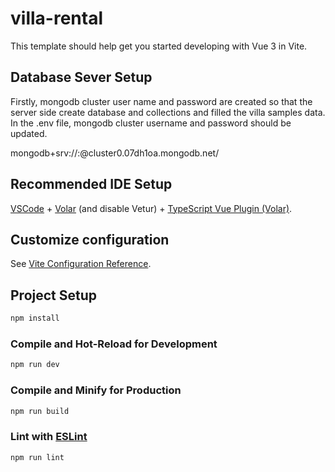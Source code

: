 # villa-rental

This template should help get you started developing with Vue 3 in Vite.

## Database Sever Setup

Firstly, mongodb cluster user name and password are created so that 
the server side create database and collections and filled the villa 
samples data. In the .env file, mongodb cluster username and password
should be updated.

mongodb+srv://<username>:<password>@cluster0.07dh1oa.mongodb.net/

## Recommended IDE Setup

[VSCode](https://code.visualstudio.com/) + [Volar](https://marketplace.visualstudio.com/items?itemName=Vue.volar) (and disable Vetur) + [TypeScript Vue Plugin (Volar)](https://marketplace.visualstudio.com/items?itemName=Vue.vscode-typescript-vue-plugin).

## Customize configuration

See [Vite Configuration Reference](https://vitejs.dev/config/).

## Project Setup

```sh
npm install
```

### Compile and Hot-Reload for Development

```sh
npm run dev
```

### Compile and Minify for Production

```sh
npm run build
```

### Lint with [ESLint](https://eslint.org/)

```sh
npm run lint
```

